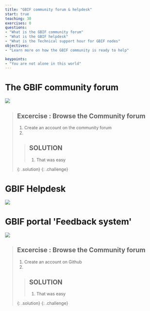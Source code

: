 ```yaml
---
title: "GBIF community forum & helpdesk"
start: true
teaching: 30
exercises: 0
questions:
- "What is the GBIF community forum"
- "What is the GBIF helpdesk"
- "What is the Technical support hour for GBIF nodes"
objectives:
- "Learn more on how the GBIF community is ready to help"

keypoints:
- "You are not alone in this world"
---
```



# The GBIF community forum

<a href="https://docs.google.com/presentation/d/13Dnzw-swM8J21fHhqVc2o5LjoVCdGlfsuvxinO-qoNc/edit?usp=sharing">
    <img src="{{ '/assets/img/forum.PNG' | relative_url }}">
  </a>

> ## Excercise : Browse the Community forum
> 
> 1. Create an account on the community forum
> 2. 
>    
> > ## SOLUTION
> > 1. That was easy
> > 
> {: .solution}
{: .challenge}

# GBIF Helpdesk

<a href="https://docs.google.com/presentation/d/1zwQp9Hh2LhGJQ79U1qUm8Mc8kZHuGzQ8qnvYy1Zj5n8/edit?usp=sharing">
    <img src="{{ '/assets/img/helpdesk.PNG' | relative_url }}">
  </a>

# GBIF portal 'Feedback system'


<a href="https://docs.google.com/presentation/d/1r8vzJHIArjIFuWMSxZI03ZYVr0eQiMcJ5sD5ViHsil8/edit?usp=sharing">
    <img src="{{ '/assets/img/portal.PNG' | relative_url }}">
  </a>

> ## Excercise : Browse the Community forum
> 
> 1. Create an account on Github
> 2. 
>    
> > ## SOLUTION
> > 1. That was easy
> > 
> {: .solution}
{: .challenge}
